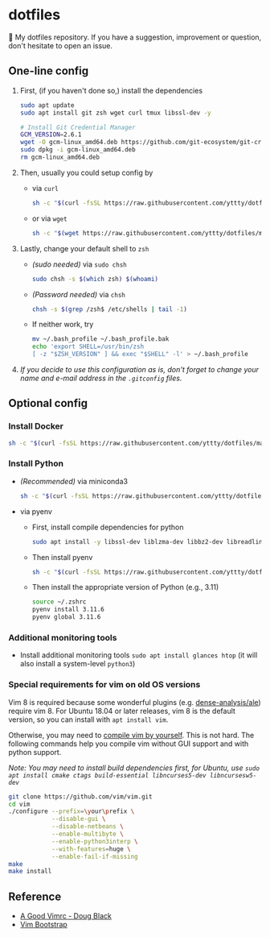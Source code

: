 # dotfiles
💾 My dotfiles repository. If you have a suggestion, improvement or question, don't hesitate to open an issue.

## One-line config

1. First, (if you haven't done so,) install the dependencies

    ```bash
    sudo apt update
    sudo apt install git zsh wget curl tmux libssl-dev -y

    # Install Git Credential Manager
    GCM_VERSION=2.6.1
    wget -O gcm-linux_amd64.deb https://github.com/git-ecosystem/git-credential-manager/releases/download/v$GCM_VERSION/gcm-linux_amd64.$GCM_VERSION.deb
    sudo dpkg -i gcm-linux_amd64.deb
    rm gcm-linux_amd64.deb
    ```

2. Then, usually you could setup config by
    - via `curl`

        ```bash
        sh -c "$(curl -fsSL https://raw.githubusercontent.com/yttty/dotfiles/main/bootstrap.sh)"
        ```

    - or via `wget`

        ```bash
        sh -c "$(wget https://raw.githubusercontent.com/yttty/dotfiles/main/bootstrap.sh -O -)"
        ```

3. Lastly, change your default shell to `zsh`
    - *(sudo needed)* via `sudo chsh`

        ```bash
        sudo chsh -s $(which zsh) $(whoami)
        ```

    - *(Password needed)* via `chsh`

        ```bash
        chsh -s $(grep /zsh$ /etc/shells | tail -1)
        ```

    - If neither work, try

        ```bash
        mv ~/.bash_profile ~/.bash_profile.bak
        echo 'export SHELL=/usr/bin/zsh
        [ -z "$ZSH_VERSION" ] && exec "$SHELL" -l' > ~/.bash_profile
        ```

4. *If you decide to use this configuration as is, don't forget to change your name and e-mail address in the `.gitconfig` files.*

## Optional config

### Install Docker

```bash
sh -c "$(curl -fsSL https://raw.githubusercontent.com/yttty/dotfiles/main/optional/docker/install_docker.sh)"
```

### Install Python
- *(Recommended)* via miniconda3

    ```bash
    sh -c "$(curl -fsSL https://raw.githubusercontent.com/yttty/dotfiles/main/optional/conda/install_miniconda.sh)"
    ```

- via pyenv
    - First, install compile dependencies for python

        ```bash
        sudo apt install -y libssl-dev liblzma-dev libbz2-dev libreadline-dev libsqlite3-dev tk-dev libffi-dev
        ```

    - Then install pyenv

        ```bash
        sh -c "$(curl -fsSL https://raw.githubusercontent.com/yttty/dotfiles/main/optional/pyenv/install_pyenv.sh)"
        ```

    - Then install the appropriate version of Python (e.g., 3.11)

        ```bash
        source ~/.zshrc
        pyenv install 3.11.6
        pyenv global 3.11.6
        ```

### Additional monitoring tools

- Install additional monitoring tools ```sudo apt install glances htop``` (it will also install a system-level ```python3```)

### Special requirements for vim on old OS versions

Vim 8 is required because some wonderful plugins (e.g. [dense-analysis/ale](https://github.com/dense-analysis/ale)) require vim 8. For Ubuntu 18.04 or later releases, vim 8 is the default version, so you can install with ```apt install vim```.

Otherwise, you may need to [compile vim by yourself](https://github.com/Valloric/YouCompleteMe/wiki/Building-Vim-from-source). This is not hard. The following commands help you compile vim without GUI support and with python support.

*Note: You may need to install build dependencies first, for Ubuntu, use ```sudo apt install cmake ctags build-essential libncurses5-dev libncursesw5-dev```*

```bash
git clone https://github.com/vim/vim.git
cd vim
./configure --prefix=\your\prefix \
            --disable-gui \
            --disable-netbeans \
            --enable-multibyte \
            --enable-python3interp \
            --with-features=huge \
            --enable-fail-if-missing
make
make install
```

## Reference
- [A Good Vimrc - Doug Black](https://dougblack.io/words/a-good-vimrc.html)
- [Vim Bootstrap](http://vim-bootstrap.com)
